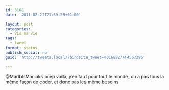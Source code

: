 ```yaml
---
id: 3161
date: '2011-02-22T21:59:29+01:00'

layout: post
categories:
  - Vis ma vie
tags:
  - tweet
format: status
publish_social: no
guid: 'http://tweets.local/?birdsite_tweet=40168827744567296'

---
```


@MarlbIsManiaks ouep voilà, y’en faut pour tout le monde, on a pas tous la même façon de coder, et donc pas les même besoins